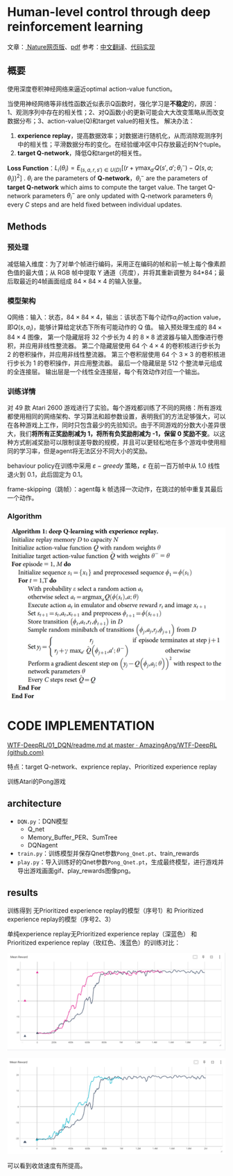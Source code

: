 # Human-level control through deep reinforcement learning

文章：[ Nature网页版](https://www.nature.com/articles/nature14236)、[pdf](https://www.nature.com/articles/nature14236.pdf)
参考：[中文翻译](https://blog.csdn.net/strin__aaa/article/details/134269364)、[代码实现](https://blog.csdn.net/weixin_45681037/article/details/117714761)

## 概要

使用深度卷积神经网络来逼近optimal action-value function。

当使用神经网络等非线性函数近似表示Q函数时，强化学习是**不稳定**的，原因：1、观测序列中存在的相关性；2、对Q函数小的更新可能会大大改变策略从而改变数据分布；3、action-value(Q)和target value的相关性。
解决办法：

1. **experience replay**，提高数据效率；对数据进行随机化，从而消除观测序列中的相关性；平滑数据分布的变化。在经验缓冲区中只存放最近的N个tuple。
2.  **target Q-network**，降低Q和target的相关性。

**Loss Function**：$L_i(\theta_i) = E_{(s,a,r,s')\in U(D)}[(r+\gamma\max_{a'}Q(s',a';\theta_i^-)-Q(s,a;\theta_i))^2]$ .
$\theta_i$ are the parameters of **Q-network**，$\theta_i^-$ are the parameters of **target Q-network** which aims to compute the target value.   The target Q-network parameters $\theta_i^-$ are only updated with Q-network parameters $\theta_i$ every $C$ steps and are held fixed between individual updates.

## Methods

### 预处理

减低输入维度：为了对单个帧进行编码，采用正在编码的帧和前一帧上每个像素颜色值的最大值；从 RGB 帧中提取 Y 通道（亮度），并将其重新调整为 84*84；最后取最近的4帧画面组成 $84 \times 84 \times4$ 的输入张量。

### 模型架构

Q网络：输入：状态，$84 \times 84 \times 4$，输出：该状态下每个动作$a_i$的action value，即$Q(s,a_i)$，能够计算给定状态下所有可能动作的 Q 值。
输入预处理生成的 $84 \times 84 \times 4$ 图像，
第一个隐藏层将 $32$ 个步长为 $4$ 的 $8 \times 8$ 滤波器与输入图像进行卷积，并应用非线性整流器。
第二个隐藏层使用 $64$ 个 $4 \times 4$ 的卷积核进行步长为 $2$ 的卷积操作，并应用非线性整流器。
第三个卷积层使用 $64$ 个 $3 \times 3$ 的卷积核进行步长为 $1$ 的卷积操作，并应用整流器。
最后一个隐藏层是 $512$ 个整流单元组成的全连接层。
输出层是一个线性全连接层，每个有效动作对应一个输出。

### 训练详情

对 49 款 Atari 2600 游戏进行了实验。每个游戏都训练了不同的网络：所有游戏都使用相同的网络架构、学习算法和超参数设置，表明我们的方法足够强大，可以在各种游戏上工作，同时只包含最少的先验知识。由于不同游戏的分数大小差异很大，我们**将所有正奖励削减为 1，将所有负奖励削减为 -1，保留 0 奖励不变**。以这种方式削减奖励可以限制误差导数的规模，并且可以更轻松地在多个游戏中使用相同的学习率，但是agent将无法区分不同大小的奖励。

behaviour policy在训练中采用 $\varepsilon-greedy$ 策略，$\varepsilon$ 在前一百万帧中从 1.0 线性退火到 0.1，此后固定为 0.1。

frame-skipping（跳帧）：agent每 k 帧选择一次动作，在跳过的帧中重复其最后一个动作。

### Algorithm



![Algorithm](https://github.com/Huex123/RL-Learning/blob/main/DQN/Human-level%20control%20through%20deep%20reinforcement%20learning/Algorithm.png)



# CODE IMPLEMENTATION

[WTF-DeepRL/01_DQN/readme.md at master · AmazingAng/WTF-DeepRL (github.com)](https://github.com/AmazingAng/WTF-DeepRL/blob/master/01_DQN/readme.md)

特点：target Q-network、exprience replay、Prioritized experience replay

训练Atari的Pong游戏

## architecture

- `DQN.py`：DQN模型
  - Q_net
  - Memory_Buffer_PER、SumTree
  - DQNagent
- `train.py`：训练模型并保存Qnet参数`Pong_Qnet.pt`、train_rewards
- `play.py`：导入训练好的Qnet参数`Pong_Qnet.pt`，生成最终模型，进行游戏并导出游戏画面gif、play_rewards图像png。

## results

训练得到 无Prioritized experience replay的模型（序号1）和 Prioritized experience replay的模型（序号2、3）

单纯experience replay无Prioritized experience replay（深蓝色） 和 Prioritized experience replay（玫红色、浅蓝色）的训练对比：

![train_rewards1](https://github.com/Huex123/RL-Learning/blob/main/DQN/Human-level%20control%20through%20deep%20reinforcement%20learning/train_rewards1.png)

![train_rewards2](https://github.com/Huex123/RL-Learning/blob/main/DQN/Human-level%20control%20through%20deep%20reinforcement%20learning/train_rewards2.png)

可以看到收敛速度有所提高。
